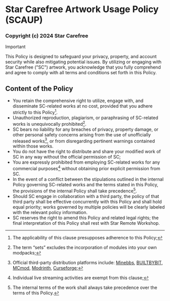 # Star Carefree Artwork Usage Policy (SCAUP)

### Copyright (c) 2024 Star Carefree

> [!IMPORTANT]  
> This Policy is designed to safeguard your privacy, property, and account security while also mitigating potential issues. By utilizing or engaging with Star Carefree ("SC") artwork, you acknowledge that you fully comprehend and agree to comply with all terms and conditions set forth in this Policy.

## Content of the Policy

- You retain the comprehensive right to utilize, engage with, and disseminate SC-related works at no cost, provided that you adhere strictly to this Policy[^1].
- Unauthorized reproduction, plagiarism, or paraphrasing of SC-related works is unequivocally prohibited[^2].
- SC bears no liability for any breaches of privacy, property damage, or other personal safety concerns arising from the use of unofficially released works[^3], or from disregarding pertinent warnings contained within those works.
- You do not have the right to distribute and share your modified work of SC in any way without the official permission of SC;
- You are expressly prohibited from employing SC-related works for any commercial purposes[^4] without obtaining prior explicit permission from SC.
- In the event of a conflict between the stipulations outlined in the internal Policy governing SC-related works and the terms stated in this Policy, the provisions of the internal Policy shall take precedence[^5].
- Should SC engage in collaboration with a third party, the policy of that third party shall be effective concurrently with this Policy and shall hold equal priority; works governed by multiple policies will be clearly labeled with the relevant policy information.
- SC reserves the right to amend this Policy and related legal rights; the final interpretation of this Policy shall rest with Star Remote Workshop.

[^1]: The applicability of this clause presupposes adherence to this Policy;  
[^2]: The term “sets” excludes the incorporation of modules into your own modpacks;  
[^3]: Official third-party distribution platforms include: [Minebbs](https://www.minebbs.com/members/51515/), [BUILTBYBIT](https://builtbybit.com/creators/theflarestar.382392), [MCmod](https://www.mcmod.cn/author/32789.html), [Modrinth](https://modrinth.com/organization/star-carefree), [Curseforge](https://www.curseforge.com/members/theflarestar/projects);  
[^4]: Individual live streaming activities are exempt from this clause;  
[^5]: The internal terms of the work shall always take precedence over the terms of this Policy.
